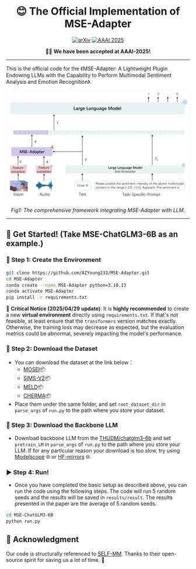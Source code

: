 <div align="center">

# 😊 The Official Implementation of MSE-Adapter

<p align="center">
    <a href="https://arxiv.org/abs/2502.12478"><img src="https://img.shields.io/badge/arXiv-2502.12478-b31b1b?style=for-the-badge" alt="arXiv"></a>
    <a href="https://ojs.aaai.org/index.php/AAAI/article/download/34755/36910"><img src="https://img.shields.io/badge/AAAI-2025-003973?style=for-the-badge" alt="AAAI 2025"></a>
</p>

🎉🎉 **We have been accepted at AAAI-2025!**
</div>

---
This is the official code for the 《MSE-Adapter: A Lightweight Plugin Endowing LLMs with the Capability to Perform Multimodal Sentiment Analysis and Emotion Recognition》. 

![Overall](Fig/overall.png)
<div align="center">
    
*Fig1: The comprehensive framework integrating MSE-Adapter with LLM.*

</div>

---

## 🚀 Get Started! (Take MSE-ChatGLM3-6B as an example.)

### 🔧 Step 1: Create the Environment
``` bash
git clone https://github.com/AZYoung233/MSE-Adapter.git
cd MSE-Adapter
conda create --name MSE-Adapter python=3.10.13
conda activate MSE-Adapter
pip install -r requirements.txt
```
🚨 **Critical Notice (2025/04/29 update)**: It is **highly recommended** to create a new **virtual environment** directly using `requirements.txt`. If that's not feasible, at least ensure that the `transformers` version matches exactly. Otherwise, the training loss may decrease as expected, but the evaluation metrics could be abnormal, severely impacting the model's performance.

### 📂 Step 2: Download the Dataset
- You can download the dataset at the link below：
   - [MOSEI](https://huggingface.co/datasets/AZYoung/MOSEI_processed)📦
   - [SIMS-V2](https://huggingface.co/datasets/AZYoung/SIMSV2_processed)📦
   - [MELD](https://huggingface.co/datasets/AZYoung/MELD_processed)📦
   - [CHERMA](https://huggingface.co/datasets/AZYoung/CHERMA0723_processed)📦
- Place them under the same folder, and set `root_dataset_dir` in `parse_args` of `run.py` to the path where you store your dataset.

### 💾 Step 3: Download the Backbone LLM
- Download backbone LLM from the [THUDM/chatglm3-6b](https://huggingface.co/THUDM/chatglm3-6b) and set `pretrain_LM` in `parse_args` of `run.py` to the path where you store your LLM. If for any particular reason your download is too slow, try using [Modelscope](https://modelscope.cn/my/overview) 🌐 or [HF-mirrors](https://hf-mirror.com/) 🌐.

### ▶️ Step 4: Run!
- Once you have completed the basic setup as described above, you can run the code using the following steps. The code will run 5 random seeds and the results will be saved in `results/result`. The results presented in the paper are the average of 5 random seeds.
```bash
cd MSE-ChatGLM3-6B
python run.py
```

## 🙏 Acknowledgment
Our code is structurally referenced to [SELF-MM](https://github.com/thuiar/Self-MM). Thanks to their open-source spirit for saving us a lot of time. 💖
